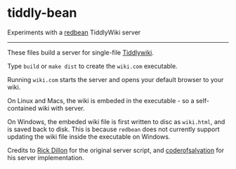 # tiddly-bean

Experiments with a [redbean](https://redbean.dev) TiddlyWiki server

----

These files build a server for single-file
[Tiddlywiki](https://tiddlywiki.com).

Type `build` or `make dist` to create the `wiki.com` executable.


Running `wiki.com` starts the server and opens your default browser to your
wiki. 

On Linux and Macs, the wiki is embeded in the executable - so a self-contained
wiki with server.

On Windows, the embeded wiki file is first written to disc as `wiki.html`, and
is saved back to disk. This is because `redbean` does not currently support
updating the wiki file inside the executable on Windows.



Credits to [Rick Dillon](https://rpdillon.net/redbean-tiddlywiki-saver.html)
for the original server script, and
[coderofsalvation](https://talk.tiddlywiki.org/t/hi-thanks-for-tiddlywiki-redbean-server-implementation/4110)
for his server implementation.

